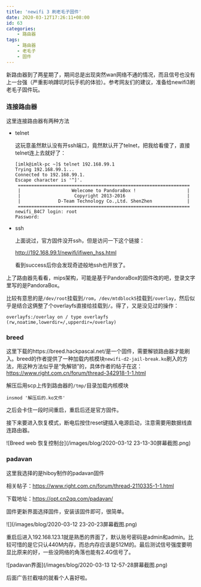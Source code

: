 ```yaml
---
title: 'newifi 3 刷老毛子固件'
date: 2020-03-12T17:26:11+08:00
id: 63
categories:
    - 路由器
tags:
    - 路由器
    - 老毛子
    - 固件
---
```


新路由器到了两星期了，期间总是出现突然wan网络不通的情况，而且信号也没有上一台强（严重影响蹲坑时玩手机的体验）。参考网友们的建议，准备给newifi3刷老毛子固件玩。

### 连接路由器

这里连接路由器有两种方法

- telnet

  这玩意虽然默认没有开ssh端口，竟然默认开了telnet，把我给看傻了，直接telnet连上去就好了：

  ```
  [imlk@imlk-pc ~]$ telnet 192.168.99.1
  Trying 192.168.99.1...
  Connected to 192.168.99.1.
  Escape character is '^]'.
   ================================================================
   |                   Welecome to PandoraBox !                   |
   |                    Copyright 2013-2016                       |
   |              D-Team Technology Co.,Ltd. ShenZhen             |
   ================================================================ 
  newifi_B4C7 login: root
  Password:
  ```

- ssh

  上面说过，官方固件没开ssh，但是访问一下这个链接：

  http://192.168.99.1/newifi/ifiwen_hss.html

  看到success后你会发现奇迹般地ssh也开放了。

上了路由器先看看，mips架构，可能是基于PandoraBox的固件改的吧，登录文字里写的是PandoraBox。

比较有意思的是`/dev/root`挂载到`/rom`，`/dev/mtdblock5`挂载到`/overlay`，然后似乎是结合这俩整了个overlayfs直接给挂载到`/`。得了，又是没见过的操作：

```
overlayfs:/overlay on / type overlayfs (rw,noatime,lowerdir=/,upperdir=/overlay)
```

### breed

这里下载的https://breed.hackpascal.net/是一个固件，需要解锁路由器才能刷入。breed的作者提供了一种加载内核模块`newifi-d2-jail-break.ko`刷入的方法，用这种方法似乎是“免解锁”的，具体作者的帖子在这：https://www.right.com.cn/forum/thread-342918-1-1.html



解压后用scp上传到路由器的`/tmp/`目录加载内核模块

```
insmod '解压后的.ko文件'
```

之后会卡住一段时间重启，重启后还是官方固件。



接下来要进入恢复模式，断电后按住reset键插入电源启动，注意需要用数据线直连路由器。

![Breed web 恢复控制台](/images/blog/2020-03-12 23-13-30屏幕截图.png)



### padavan

这里我选择的是hiboy制作的padavan固件

相关帖子：https://www.right.com.cn/forum/thread-2110335-1-1.html

下载地址：https://opt.cn2qq.com/padavan/

固件更新界面选择固件，安装该固件即可，很简单。

![](/images/blog/2020-03-12 23-20-23屏幕截图.png)

重启后进入192.168.123.1就是熟悉的界面了，默认账号密码是admin和admin。比较可惜的是它只认440M内存，而总内存应该是512M的。最后测试信号强度要明显比原来的好，一些没网络的角落也能有2.4G信号了。

![padavan界面](/images/blog/2020-03-13 12-57-28屏幕截图.png)

后面广告拦截啥的就看个人喜好啦。
